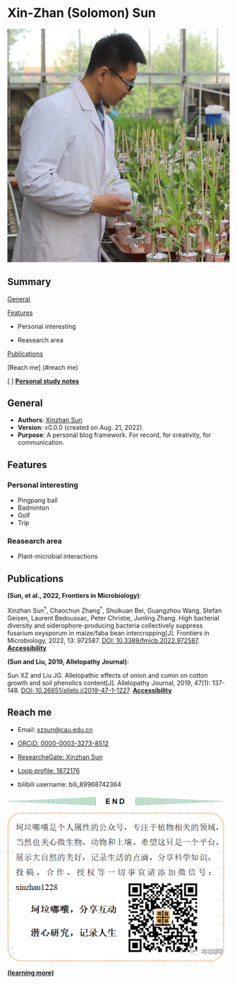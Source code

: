 # Xin-Zhan (Solomon) Sun

![The photo of working for scientific reasearch](https://github.com/xzsun/xzsun.github.io/blob/main/%E7%A7%91%E7%A0%94%E5%B7%A5%E4%BD%9C%E7%85%A7%E7%89%87.jpg?raw=true)

## Summary

[General](#general)

[Features](#features)

- Personal interesting

- Reasearch area

[Publications](#publications)

[Reach me] (#reach me)

 [ ] [**Personal study notes**](https://github.com/xzsun/xzsun.github.io/blob/main/BlogFiles/PersonalStudyNotes.md)

## General

- **Authors**: [Xinzhan Sun](https://github.com/xzsun/xzsun.github.io)
- **Version**: v0.0.0 (created on Aug. 21, 2022)
- **Purpose**: A personal blog framework. For record, for creativity, for communication.

## Features

### Personal interesting

- Pingpang ball
- Badminton
- Golf
- Trip

### Reasearch area

- Plant-microbial interactions

## Publications

**(Sun, et al., 2022, Frontiers in Microbiology)**:

Xinzhan Sun<sup>†</sup>, Chaochun Zhang<sup>†</sup>, Shuikuan Bei, Guangzhou Wang, Stefan Geisen, Laurent Bedoussac, Peter Christie, Junling Zhang. High bacterial diversity and siderophore-producing bacteria collectively suppress fusarium oxysporum in maize/faba bean intercropping[J]. Frontiers in Microbiology, 2022, 13: 972587. [DOI: 10.3389/fmicb.2022.972587](https://www.allelopathyjournal.com/10.26651/2019-47-1-1227). [**Accessibility**](https://www.researchgate.net/publication/362503901_High_bacterial_diversity_and_siderophore-producing_bacteria_collectively_suppress_Fusarium_oxysporum_in_maizefaba_bean_intercropping)

**(Sun and Liu, 2019, Allelopathy Journal)**:

Sun XZ and Liu JG. Allelopathic effects of onion and cumin on cotton growth and soil phenolics content[J]. Allelopathy Journal, 2019, 47(1): 137-148. [DOI: 10.26651/allelo.j/2019-47-1-1227](https://www.frontiersin.org/articles/10.3389/fmicb.2022.972587/full). [**Accessibility**](https://www.researchgate.net/publication/332793834_Allelopathic_effects_of_onion_and_cumin_on_cotton_growth_and_soil_phenolics_content)

## Reach me

- Email: xzsun@cau.edu.cn

- [ORCiD: 0000-0003-3273-8512](https://orcid.org/my-orcid?orcid=0000-0003-3273-8512)

- [ResearcheGate: Xinzhan Sun](https://www.researchgate.net/profile/Xinzhan-Sun)

- [Loop profile: 1872176](https://loop.frontiersin.org/people/1872176/overview)

- bilibili username: bili_89968742364

![Personal wechat public account: keladunang](https://github.com/xzsun/xzsun.github.io/blob/main/%E5%85%AC%E4%BC%97%E5%8F%B7%E4%BA%8C%E7%BB%B4%E7%A0%81.png?raw=true)

[**(learning more)**](https://github.com/xzsun/xzsun.github.io/blob/main/BlogFiles/PersonalStudyNotes.md)
